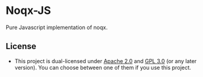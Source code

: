 # Noqx-JS

Pure Javascript implementation of noqx.

## License

- This project is dual-licensed under [Apache 2.0](./LICENSE.APACHE) and [GPL 3.0](./LICENSE.GPL) (or any later version). You can choose between one of them if you use this project.
